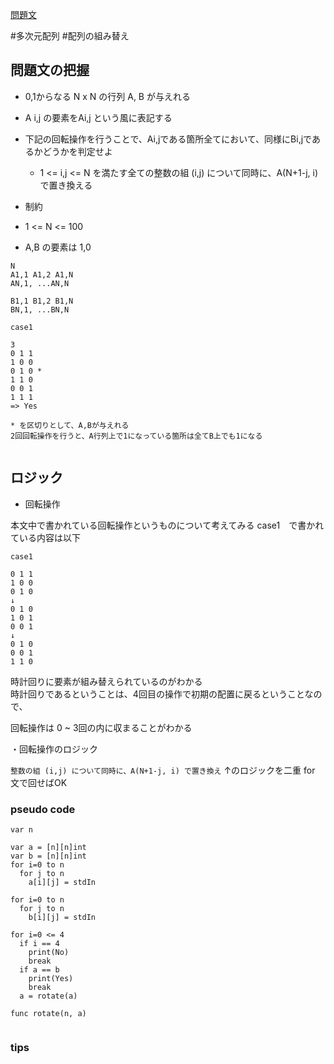 [問題文](https://atcoder.jp/contests/abc298/tasks/abc298_b)

#多次元配列
#配列の組み替え

## 問題文の把握

- 0,1からなる N x N の行列 A, B が与えれる
- A i,j の要素をAi,j という風に表記する
- 下記の回転操作を行うことで、Ai,jである箇所全てにおいて、同様にBi,jであるかどうかを判定せよ
  - 1 <= i,j <= N を満たす全ての整数の組 (i,j) について同時に、A(N+1-j, i) で置き換える

- 制約
- 1 <= N <=  100
- A,B の要素は 1,0

```
N 
A1,1 A1,2 A1,N
AN,1, ...AN,N

B1,1 B1,2 B1,N
BN,1, ...BN,N

case1

3
0 1 1
1 0 0
0 1 0 * 
1 1 0
0 0 1
1 1 1
=> Yes

* を区切りとして、A,Bが与えれる
2回回転操作を行うと、A行列上で1になっている箇所は全てB上でも1になる


```


## ロジック

- 回転操作

本文中で書かれている回転操作というものについて考えてみる
case1　で書かれている内容は以下

```
case1

0 1 1
1 0 0
0 1 0
↓
0 1 0
1 0 1 
0 0 1
↓
0 1 0
0 0 1
1 1 0
```

時計回りに要素が組み替えられているのがわかる  
時計回りであるということは、4回目の操作で初期の配置に戻るということなので、  

回転操作は 0 ~ 3回の内に収まることがわかる

・回転操作のロジック

`整数の組 (i,j) について同時に、A(N+1-j, i) で置き換え` 
↑のロジックを二重 for 文で回せばOK

### pseudo code

```
var n 

var a = [n][n]int
var b = [n][n]int
for i=0 to n
  for j to n
    a[i][j] = stdIn
    
for i=0 to n
  for j to n
    b[i][j] = stdIn
  
for i=0 <= 4
  if i == 4 
    print(No)
    break
  if a == b 
    print(Yes)
    break
  a = rotate(a)

func rotate(n, a)


```

### tips

